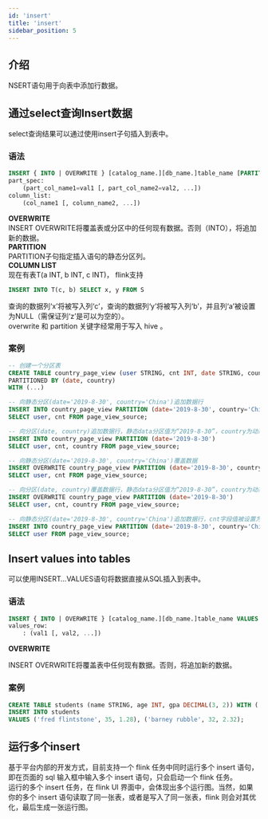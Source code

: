 ```yaml
---
id: 'insert'
title: 'insert'
sidebar_position: 5
---
```


## 介绍

NSERT语句用于向表中添加行数据。

## 通过select查询Insert数据

select查询结果可以通过使用insert子句插入到表中。

### 语法

```sql
INSERT { INTO | OVERWRITE } [catalog_name.][db_name.]table_name [PARTITION part_spec] [column_list] select_statement
part_spec:
    (part_col_name1=val1 [, part_col_name2=val2, ...])
column_list:
    (col_name1 [, column_name2, ...])
```

**OVERWRITE**  </br>
INSERT OVERWRITE将覆盖表或分区中的任何现有数据。否则（INTO），将追加新的数据。  </br>
**PARTITION**  </br>
PARTITION子句指定插入语句的静态分区列。  </br>
**COLUMN LIST**  </br>
现在有表T(a INT, b INT, c INT)， flink支持

```sql
INSERT INTO T(c, b) SELECT x, y FROM S
```

查询的数据列‘x’将被写入列‘c’，查询的数据列‘y’将被写入列‘b’，并且列‘a’被设置为NULL（需保证列‘z’是可以为空的）。  </br>
overwrite 和 partition 关键字经常用于写入 hive 。

### 案例

```sql
-- 创建一个分区表
CREATE TABLE country_page_view (user STRING, cnt INT, date STRING, country STRING)
PARTITIONED BY (date, country)
WITH (...)

-- 向静态分区(date='2019-8-30', country='China')追加数据行
INSERT INTO country_page_view PARTITION (date='2019-8-30', country='China')
SELECT user, cnt FROM page_view_source;

-- 向分区(date, country)追加数据行，静态data分区值为“2019-8-30”，country为动态分区，该分区值通过每行对应字段值动态获取
INSERT INTO country_page_view PARTITION (date='2019-8-30')
SELECT user, cnt, country FROM page_view_source;

-- 向静态分区(date='2019-8-30', country='China')覆盖数据
INSERT OVERWRITE country_page_view PARTITION (date='2019-8-30', country='China')
SELECT user, cnt FROM page_view_source;

-- 向分区(date, country)覆盖数据行，静态data分区值为“2019-8-30”，country为动态分区，该分区值通过每行对应字段值动态获取
INSERT OVERWRITE country_page_view PARTITION (date='2019-8-30')
SELECT user, cnt, country FROM page_view_source;

-- 向静态分区(date='2019-8-30', country='China')追加数据行，cnt字段值被设置为NULL
INSERT INTO country_page_view PARTITION (date='2019-8-30', country='China') (user)
SELECT user FROM page_view_source;
```

## Insert values into tables

可以使用INSERT…VALUES语句将数据直接从SQL插入到表中。

### 语法

```sql
INSERT { INTO | OVERWRITE } [catalog_name.][db_name.]table_name VALUES values_row [, values_row ...]
values_row:
    : (val1 [, val2, ...])
```

**OVERWRITE**  

INSERT OVERWRITE将覆盖表中任何现有数据。否则，将追加新的数据。

### 案例

```sql
CREATE TABLE students (name STRING, age INT, gpa DECIMAL(3, 2)) WITH (...);
INSERT INTO students
VALUES ('fred flintstone', 35, 1.28), ('barney rubble', 32, 2.32);
```

## 运行多个insert

基于平台内部的开发方式，目前支持一个 flink 任务中同时运行多个 insert 语句，即在页面的 sql 输入框中输入多个 insert 语句，只会启动一个 flink 任务。  </br>
运行的多个 insert 任务，在 flink UI 界面中，会体现出多个运行图。当然，如果你的多个 insert 语句读取了同一张表，或者是写入了同一张表，flink 则会对其优化，最后生成一张运行图。